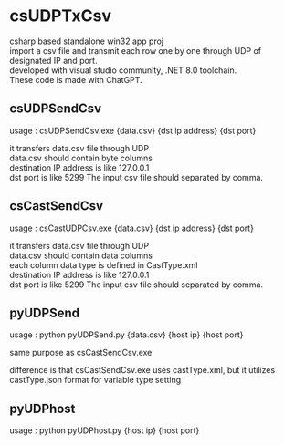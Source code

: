 # csUDPTxCsv
csharp based standalone win32 app proj</br>
import a csv file and transmit each row one by one through UDP of designated IP and port.</br>
developed with visual studio community, .NET 8.0 toolchain. </br>
These code is made with ChatGPT.


## csUDPSendCsv

usage : csUDPSendCsv.exe {data.csv} {dst ip address} {dst port}

it transfers data.csv file through UDP </br>
data.csv should contain byte columns </br>
destination IP address is like 127.0.0.1 </br>
dst port is like 5299
The input csv file should separated by comma.

## csCastSendCsv

usage : csCastUDPCsv.exe {data.csv} {dst ip address} {dst port}

it transfers data.csv file through UDP </br>
data.csv should contain data columns </br>
each column data type is defined in CastType.xml </br>
destination IP address is like 127.0.0.1 </br>
dst port is like 5299
The input csv file should separated by comma.

## pyUDPSend
usage : python pyUDPSend.py {data.csv} {host ip} {host port}

same purpose as csCastSendCsv.exe </br>

difference is that csCastSendCsv.exe uses castType.xml, but it utilizes castType.json format for variable type setting

## pyUDPhost
usage : python pyUDPhost.py {host ip} {host port}




